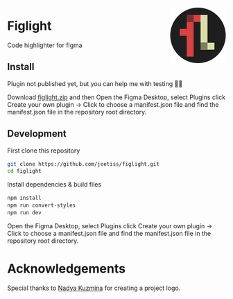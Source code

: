 <img src="logo.svg" align="right"
     alt="Figlight logo by Nadya Kuzmina" width="128" height="128">

# Figlight

Code highlighter for figma


## Install

Plugin not published yet, but you can help me with testing 🙌🏻

Download [figlight.zip][figlight] and then Open the Figma Desktop, select Plugins
click Create your own plugin -> Click to choose a manifest.json file and
find the manifest.json file in the repository root directory.

## Development

First clone this repository

```bash
git clone https://github.com/jeetiss/figlight.git
cd figlight
```

Install dependencies & build files

```bash
npm install
npm run convert-styles
npm run dev
```

Open the Figma Desktop, select Plugins click Create your own plugin -> Click to choose a manifest.json file and find the manifest.json file in the repository root directory.

# Acknowledgements

Special thanks to [Nadya Kuzmina][kuzminadya] for creating a project logo.

[figlight]: https://github.com/jeetiss/figlight/releases/download/0.0.1/figlight.zip
[kuzminadya]: http://nadyakuzmina.com/
